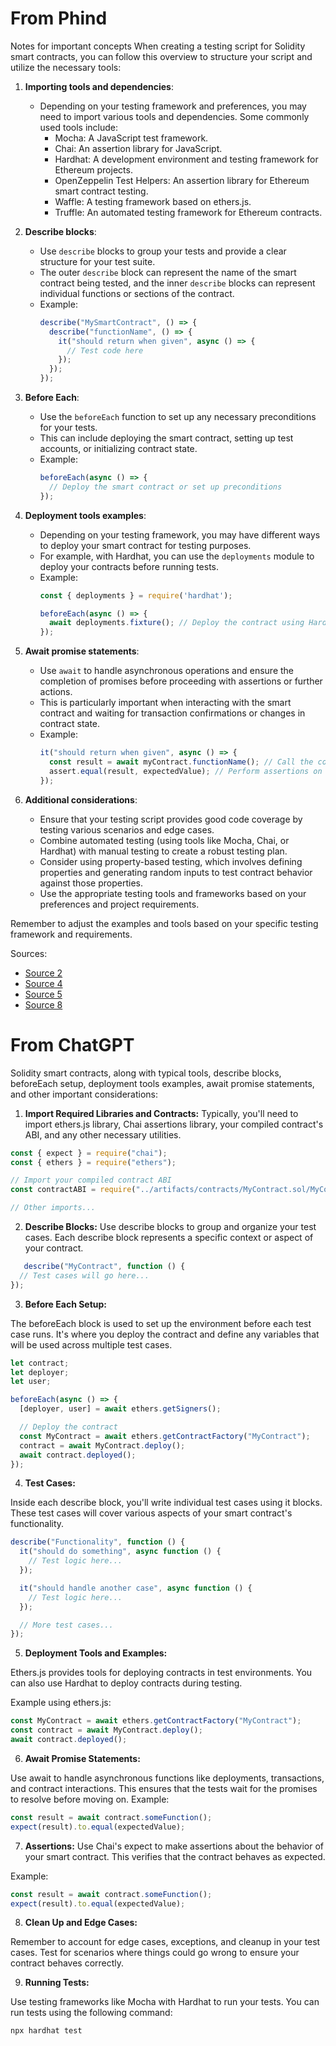 # From Phind
Notes for important concepts
When creating a testing script for Solidity smart contracts, you can follow this overview to structure your script and utilize the necessary tools:

1. **Importing tools and dependencies**:
   - Depending on your testing framework and preferences, you may need to import various tools and dependencies. Some commonly used tools include:
     - Mocha: A JavaScript test framework.
     - Chai: An assertion library for JavaScript.
     - Hardhat: A development environment and testing framework for Ethereum projects.
     - OpenZeppelin Test Helpers: An assertion library for Ethereum smart contract testing.
     - Waffle: A testing framework based on ethers.js.
     - Truffle: An automated testing framework for Ethereum contracts.

2. **Describe blocks**:
   - Use `describe` blocks to group your tests and provide a clear structure for your test suite.
   - The outer `describe` block can represent the name of the smart contract being tested, and the inner `describe` blocks can represent individual functions or sections of the contract.
   - Example:
     ```javascript
     describe("MySmartContract", () => {
       describe("functionName", () => {
         it("should return when given", async () => {
           // Test code here
         });
       });
     });
     ```

3. **Before Each**:
   - Use the `beforeEach` function to set up any necessary preconditions for your tests.
   - This can include deploying the smart contract, setting up test accounts, or initializing contract state.
   - Example:
     ```javascript
     beforeEach(async () => {
       // Deploy the smart contract or set up preconditions
     });
     ```

4. **Deployment tools examples**:
   - Depending on your testing framework, you may have different ways to deploy your smart contract for testing purposes.
   - For example, with Hardhat, you can use the `deployments` module to deploy your contracts before running tests.
   - Example:
     ```javascript
     const { deployments } = require('hardhat');

     beforeEach(async () => {
       await deployments.fixture(); // Deploy the contract using Hardhat's deployments module
     });
     ```

5. **Await promise statements**:
   - Use `await` to handle asynchronous operations and ensure the completion of promises before proceeding with assertions or further actions.
   - This is particularly important when interacting with the smart contract and waiting for transaction confirmations or changes in contract state.
   - Example:
     ```javascript
     it("should return when given", async () => {
       const result = await myContract.functionName(); // Call the contract function
       assert.equal(result, expectedValue); // Perform assertions on the result
     });
     ```

6. **Additional considerations**:
   - Ensure that your testing script provides good code coverage by testing various scenarios and edge cases.
   - Combine automated testing (using tools like Mocha, Chai, or Hardhat) with manual testing to create a robust testing plan.
   - Consider using property-based testing, which involves defining properties and generating random inputs to test contract behavior against those properties.
   - Use the appropriate testing tools and frameworks based on your preferences and project requirements.

Remember to adjust the examples and tools based on your specific testing framework and requirements.

Sources:
- [Source 2](https://dev.to/carlomigueldy/unit-testing-a-solidity-smart-contract-using-chai-mocha-with-typescript-3gcj)
- [Source 4](https://dev.to/stermi/how-to-create-tests-for-your-solidity-smart-contract-2238)
- [Source 5](https://ethereum.org/en/developers/docs/smart-contracts/testing/)
- [Source 8](https://docs.openzeppelin.com/learn/writing-automated-tests)



# From ChatGPT
 Solidity smart contracts, along with typical tools, describe blocks, beforeEach setup, deployment tools examples, await promise statements, and other important considerations:
1. **Import Required Libraries and Contracts:**
Typically, you'll need to import ethers.js library, Chai assertions library, your compiled contract's ABI, and any other necessary utilities.

```javascript
const { expect } = require("chai");
const { ethers } = require("ethers");

// Import your compiled contract ABI
const contractABI = require("../artifacts/contracts/MyContract.sol/MyContract.json").abi;

// Other imports...
```
2. **Describe Blocks:**
   Use describe blocks to group and organize your test cases. Each describe block represents a specific context or aspect of your contract.
```javascript
   describe("MyContract", function () {
  // Test cases will go here...
});
```
3. **Before Each Setup:**

The beforeEach block is used to set up the environment before each test case runs. It's where you deploy the contract and define any variables that will be used across multiple test cases.
```javascript
let contract;
let deployer;
let user;

beforeEach(async () => {
  [deployer, user] = await ethers.getSigners();

  // Deploy the contract
  const MyContract = await ethers.getContractFactory("MyContract");
  contract = await MyContract.deploy();
  await contract.deployed();
});
```
4. **Test Cases:**

Inside each describe block, you'll write individual test cases using it blocks. These test cases will cover various aspects of your smart contract's functionality.
```javascript
describe("Functionality", function () {
  it("should do something", async function () {
    // Test logic here...
  });

  it("should handle another case", async function () {
    // Test logic here...
  });

  // More test cases...
});
```
5. **Deployment Tools and Examples:**

Ethers.js provides tools for deploying contracts in test environments. You can also use Hardhat to deploy contracts during testing.

Example using ethers.js:
```javascript
const MyContract = await ethers.getContractFactory("MyContract");
const contract = await MyContract.deploy();
await contract.deployed();
```

6. **Await Promise Statements:**

Use await to handle asynchronous functions like deployments, transactions, and contract interactions. This ensures that the tests wait for the promises to resolve before moving on.
Example:
```javascript
const result = await contract.someFunction();
expect(result).to.equal(expectedValue);
```
7. **Assertions:**
Use Chai's expect to make assertions about the behavior of your smart contract. This verifies that the contract behaves as expected.

Example:
```javascript
const result = await contract.someFunction();
expect(result).to.equal(expectedValue);
```
8. **Clean Up and Edge Cases:**

Remember to account for edge cases, exceptions, and cleanup in your test cases. Test for scenarios where things could go wrong to ensure your contract behaves correctly.

9. **Running Tests:**

Use testing frameworks like Mocha with Hardhat to run your tests. You can run tests using the following command:
```javascript
npx hardhat test
```


